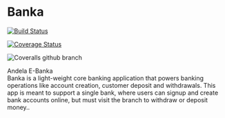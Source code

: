 # Banka
[![Build Status](https://travis-ci.com/ldonjibson/Banka.svg?branch=api-one)](https://travis-ci.com/ldonjibson/Banka)

[![Coverage Status](https://coveralls.io/repos/github/ldonjibson/Banka/badge.svg?branch=master)](https://coveralls.io/github/ldonjibson/Banka?branch=master)

![Coveralls github branch](https://img.shields.io/coveralls/github/ldonjibson/Banka/api-one.svg)

Andela E-Banka<br>
Banka is a light-weight core banking application that powers banking operations like account creation, customer deposit and withdrawals. This app is meant to support a single bank, where users can signup and create bank accounts online, but must visit the branch to withdraw or deposit money..
